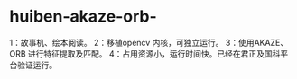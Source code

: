 # huiben-akaze-orb-
1：故事机、绘本阅读。 2：移植opencv 内核，可独立运行。 3：使用AKAZE、ORB 进行特征提取及匹配。 4：占用资源小，运行时间快。已经在君正及国科平台验证运行。
